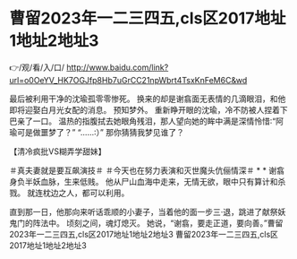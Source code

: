 # 曹留2023年一二三四五,cls区2017地址1地址2地址3

👉/观/看/入/口/ http://www.baidu.com/link?url=o0OeYV_HK7OGJfp8Hb7uGrCC21npWbrt4TsxKnFeM6C&wd

最后被利用干净的沈瑜孤零零惨死。
换来的却是谢翕面无表情的几滴眼泪，和他即将迎娶白月光女配的消息。
预知梦外。
重新睁开眼的沈瑜，冷不防被人捏着下巴亲了一口。
温热的指腹拭去她眼角残泪，那人望向她的眸中满是深情怜惜∶“阿瑜可是做噩梦了？”
“……∶）”
那你猜猜我梦见谁了？
 
【清冷疯批VS糊弄学甜妹】
 
＃真夫妻就是要互飙演技＃
＃今天也在努力表演和灭世魔头伉俪情深＃
*
*
谢翕身负半妖血脉，生来低贱。
他从尸山血海中走来，无情无欲，眼中只有算计和杀戮。
就连枕边之人，都可以利用。
 
直到那一日，他那向来听话乖顺的小妻子，当着他的面一步三·退，跳进了献祭妖鬼门的阵法中。
顷刻之间，魂灯熄灭。
她说，“谢翕，要走正道，要向善。”曹留2023年一二三四五,cls区2017地址1地址2地址3
曹留2023年一二三四五,cls区2017地址1地址2地址3

